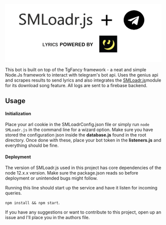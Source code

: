 ![](./icons/icon.png)



This bot is built on top of the TgFancy framework - a neat and simple Node.Js framework to interact with telegram's bot api. Uses the genius api and scrapes results to send lyrics and also integrates the [SMLoadr.js](https://github.com/mrmazakblu/SMLoader)module for its download song feature. All logs are sent to a firebase backend.

## Usage

#### Initialization

Place your arl cookie in the SMLoadrConfig.json file or simply run ```node SMLoadr.js``` in the command line for a wizard option. Make sure you have stored the configuration json inside the **database.js** found in the root directory. Once done with these, place your bot token in the **listeners.js** and everything should be fine.

#### Deployment

The version of SMLoadr.js used in this project has core dependencies of the node 12.x.x version. Make sure the package.json reads so before deployment or unintended bugs might follow.

Running this line should start up the service and have it listen for incoming queries.

```npm install && npm start```.

If you have any suggestions or want to contribute to this project, open up an issue and I'll place you in the authors file.